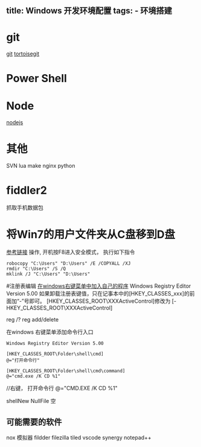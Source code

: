 title: Windows 开发环境配置
tags: 
    -   环境搭建
---

# git 
[git](https://git-scm.com)
[tortoisegit](https://tortoisegit.org/)
# Power Shell
# Node
[nodejs](https://nodejs.org/zh-cn/)
# 其他
SVN
lua
make
nginx
python


# fiddler2
抓取手机数据包

# 将Win7的用户文件夹从C盘移到D盘
[参考链接](https://zhidao.baidu.com/question/576103899.html)
操作, 开机按F8进入安全模式， 执行如下指令
```
robocopy "C:\Users" "D:\Users" /E /COPYALL /XJ
rmdir "C:\Users" /S /Q
mklink /J "C:\Users" "D:\Users"
```


#注册表编辑
[在windows右键菜单中加入自己的程序](http://blog.csdn.net/marklr/article/details/4006356)
Windows Registry Editor Version 5.00
如果卸载注册表键值，只在记事本中的[HKEY_CLASSES_xxx]的前面加“-”号即可。 [HKEY_CLASSES_ROOT\XXXActiveControl]修改为
[-HKEY_CLASSES_ROOT\XXXActiveControl]

reg /?
reg add/delete

在windows 右键菜单添加命令行入口
```reg
Windows Registry Editor Version 5.00

[HKEY_CLASSES_ROOT\Folder\shell\cmd]
@="打开命令行"

[HKEY_CLASSES_ROOT\Folder\shell\cmd\command]
@="cmd.exe /K CD %1"
```
//右键， 打开命令行
@="CMD.EXE /K CD %1"  

shellNew
    NullFile 空


## 可能需要的软件
nox 模拟器
fildder
filezilla
tiled
vscode
synergy
notepad++
